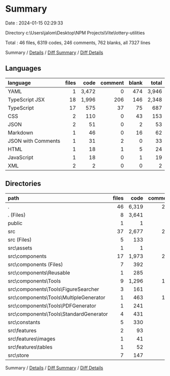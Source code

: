 # Summary

Date : 2024-01-15 02:29:33

Directory c:\\Users\\jalom\\Desktop\\NPM Projects\\Vite\\lottery-utilities

Total : 46 files,  6319 codes, 246 comments, 762 blanks, all 7327 lines

Summary / [Details](details.md) / [Diff Summary](diff.md) / [Diff Details](diff-details.md)

## Languages
| language | files | code | comment | blank | total |
| :--- | ---: | ---: | ---: | ---: | ---: |
| YAML | 1 | 3,472 | 0 | 474 | 3,946 |
| TypeScript JSX | 18 | 1,996 | 206 | 146 | 2,348 |
| TypeScript | 17 | 575 | 37 | 75 | 687 |
| CSS | 2 | 110 | 0 | 43 | 153 |
| JSON | 2 | 51 | 0 | 2 | 53 |
| Markdown | 1 | 46 | 0 | 16 | 62 |
| JSON with Comments | 1 | 31 | 2 | 0 | 33 |
| HTML | 1 | 18 | 1 | 5 | 24 |
| JavaScript | 1 | 18 | 0 | 1 | 19 |
| XML | 2 | 2 | 0 | 0 | 2 |

## Directories
| path | files | code | comment | blank | total |
| :--- | ---: | ---: | ---: | ---: | ---: |
| . | 46 | 6,319 | 246 | 762 | 7,327 |
| . (Files) | 8 | 3,641 | 4 | 500 | 4,145 |
| public | 1 | 1 | 0 | 0 | 1 |
| src | 37 | 2,677 | 242 | 262 | 3,181 |
| src (Files) | 5 | 133 | 1 | 50 | 184 |
| src\\assets | 1 | 1 | 0 | 0 | 1 |
| src\\components | 17 | 1,973 | 206 | 141 | 2,320 |
| src\\components (Files) | 7 | 392 | 12 | 34 | 438 |
| src\\components\\Reusable | 1 | 285 | 2 | 20 | 307 |
| src\\components\\Tools | 9 | 1,296 | 192 | 87 | 1,575 |
| src\\components\\Tools\\FigureSearcher | 3 | 161 | 0 | 9 | 170 |
| src\\components\\Tools\\MultipleGenerator | 1 | 463 | 177 | 29 | 669 |
| src\\components\\Tools\\PDFGenerator | 1 | 241 | 8 | 16 | 265 |
| src\\components\\Tools\\StandardGenerator | 4 | 431 | 7 | 33 | 471 |
| src\\constants | 5 | 330 | 0 | 6 | 336 |
| src\\features | 2 | 93 | 35 | 27 | 155 |
| src\\features\\images | 1 | 41 | 6 | 16 | 63 |
| src\\features\\tables | 1 | 52 | 29 | 11 | 92 |
| src\\store | 7 | 147 | 0 | 38 | 185 |

Summary / [Details](details.md) / [Diff Summary](diff.md) / [Diff Details](diff-details.md)